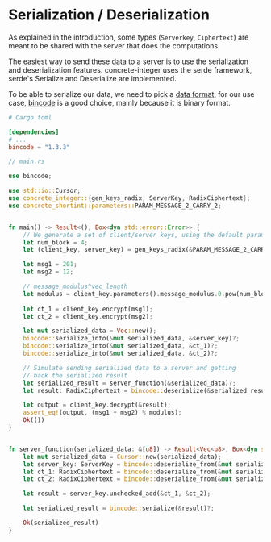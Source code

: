 # Serialization / Deserialization

As explained in the introduction, some types (`Serverkey`, `Ciphertext`) are meant to be shared
with the server that does the computations.

The easiest way to send these data to a server is to use the serialization and deserialization features.
concrete-integer uses the serde framework, serde's Serialize and Deserialize are implemented.

To be able to serialize our data, we need to pick a [data format], for our use case,
[bincode] is a good choice, mainly because it is binary format.


```toml
# Cargo.toml

[dependencies]
# ...
bincode = "1.3.3"
```


```rust
// main.rs

use bincode;

use std::io::Cursor;
use concrete_integer::{gen_keys_radix, ServerKey, RadixCiphertext};
use concrete_shortint::parameters::PARAM_MESSAGE_2_CARRY_2;


fn main() -> Result<(), Box<dyn std::error::Error>> {
    // We generate a set of client/server keys, using the default parameters:
    let num_block = 4;
    let (client_key, server_key) = gen_keys_radix(&PARAM_MESSAGE_2_CARRY_2, num_block);

    let msg1 = 201;
    let msg2 = 12;

    // message_modulus^vec_length
    let modulus = client_key.parameters().message_modulus.0.pow(num_block as u32) as u64;
    
    let ct_1 = client_key.encrypt(msg1);
    let ct_2 = client_key.encrypt(msg2);

    let mut serialized_data = Vec::new();
    bincode::serialize_into(&mut serialized_data, &server_key)?;
    bincode::serialize_into(&mut serialized_data, &ct_1)?;
    bincode::serialize_into(&mut serialized_data, &ct_2)?;

    // Simulate sending serialized data to a server and getting
    // back the serialized result
    let serialized_result = server_function(&serialized_data)?;
    let result: RadixCiphertext = bincode::deserialize(&serialized_result)?;

    let output = client_key.decrypt(&result);
    assert_eq!(output, (msg1 + msg2) % modulus);
    Ok(())
}


fn server_function(serialized_data: &[u8]) -> Result<Vec<u8>, Box<dyn std::error::Error>> {
    let mut serialized_data = Cursor::new(serialized_data);
    let server_key: ServerKey = bincode::deserialize_from(&mut serialized_data)?;
    let ct_1: RadixCiphertext = bincode::deserialize_from(&mut serialized_data)?;
    let ct_2: RadixCiphertext = bincode::deserialize_from(&mut serialized_data)?;

    let result = server_key.unchecked_add(&ct_1, &ct_2);

    let serialized_result = bincode::serialize(&result)?;

    Ok(serialized_result)
}
```

[serde]: https://crates.io/crates/serde
[data format]: https://serde.rs/#data-formats
[bincode]: https://crates.io/crates/bincode 
